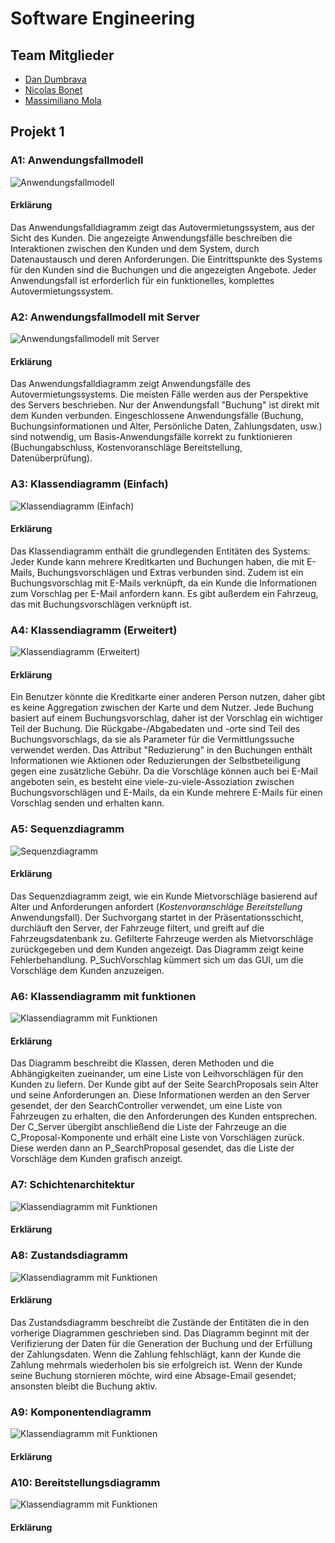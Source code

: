 # Software Engineering

## Team Mitglieder
- [Dan Dumbrava](mailto:dan.dumbrava@student.unibz.it)
- [Nicolas Bonet](mailto:nicolas.bonet@student.unibz.it)
- [Massimiliano Mola](mailto:massimiliano.mola@student.unibz.it)

## Projekt 1

### A1: Anwendungsfallmodell

![Anwendungsfallmodell](./sw-eng-01.drawio.svg)

#### Erklärung

Das Anwendungsfalldiagramm zeigt das Autovermietungssystem, aus der Sicht des Kunden. Die angezeigte Anwendungsfälle beschreiben die Interaktionen zwischen den Kunden und dem System, durch Datenaustausch und deren Anforderungen. Die Eintrittspunkte des Systems für den Kunden sind die Buchungen und die angezeigten Angebote. Jeder Anwendungsfall ist erforderlich für ein funktionelles, komplettes Autovermietungssystem.

### A2: Anwendungsfallmodell mit Server

![Anwendungsfallmodell mit Server](./sw-eng-02.drawio.svg)

#### Erklärung

Das Anwendungsfalldiagramm zeigt Anwendungsfälle des Autovermietungssystems. Die meisten Fälle werden aus der Perspektive des Servers beschrieben. Nur der Anwendungsfall "Buchung" ist direkt mit dem Kunden verbunden. Eingeschlossene Anwendungsfälle (Buchung, Buchungsinformationen und Alter, Persönliche Daten, Zahlungsdaten, usw.) sind notwendig, um Basis-Anwendungsfälle korrekt zu funktionieren (Buchungabschluss, Kostenvoranschläge Bereitstellung, Datenüberprüfung).

### A3: Klassendiagramm (Einfach)
![Klassendiagramm (Einfach)](./sw-eng-03.drawio.svg)

#### Erklärung

Das Klassendiagramm enthält die grundlegenden Entitäten des Systems: Jeder Kunde kann mehrere Kreditkarten und Buchungen haben, die mit E-Mails, Buchungsvorschlägen und Extras verbunden sind. Zudem ist ein Buchungsvorschlag mit E-Mails verknüpft, da ein Kunde die Informationen zum Vorschlag per E-Mail anfordern kann. Es gibt außerdem ein Fahrzeug, das mit Buchungsvorschlägen verknüpft ist.

### A4: Klassendiagramm (Erweitert)
![Klassendiagramm (Erweitert)](./sw-eng-04.drawio.svg)

#### Erklärung

Ein Benutzer könnte die Kreditkarte einer anderen Person nutzen, daher gibt es keine Aggregation zwischen der Karte und dem Nutzer. Jede Buchung basiert auf einem Buchungsvorschlag, daher ist der Vorschlag ein wichtiger Teil der Buchung. Die Rückgabe-/Abgabedaten und -orte sind Teil des Buchungsvorschlags, da sie als Parameter für die Vermittlungssuche verwendet werden. Das Attribut "Reduzierung" in den Buchungen enthält Informationen wie Aktionen oder Reduzierungen der Selbstbeteiligung gegen eine zusätzliche Gebühr. Da die Vorschläge können auch bei E-Mail angeboten sein, es besteht eine viele-zu-viele-Assoziation zwischen Buchungsvorschlägen und E-Mails, da ein Kunde mehrere E-Mails für einen Vorschlag senden und erhalten kann.

### A5: Sequenzdiagramm
![Sequenzdiagramm](./sw-eng-05.drawio.svg)

#### Erklärung
Das Sequenzdiagramm zeigt, wie ein Kunde Mietvorschläge basierend auf Alter und Anforderungen anfordert (*Kostenvoranschläge Bereitstellung* Anwendungsfall).
Der Suchvorgang startet in der Präsentationsschicht, durchläuft den Server, der Fahrzeuge filtert, und greift auf die Fahrzeugsdatenbank zu. Gefilterte Fahrzeuge werden als Mietvorschläge zurückgegeben und dem Kunden angezeigt.
Das Diagramm zeigt keine Fehlerbehandlung. P_SuchVorschlag kümmert sich um das GUI, um die Vorschläge dem Kunden anzuzeigen.

### A6: Klassendiagramm mit funktionen
![Klassendiagramm mit Funktionen](./sw-eng-06.drawio.svg)

#### Erklärung
Das Diagramm beschreibt die Klassen, deren Methoden und die Abhängigkeiten zueinander, um eine Liste von Leihvorschlägen für den Kunden zu liefern. Der Kunde gibt auf der Seite SearchProposals sein Alter und seine Anforderungen an. Diese Informationen werden an den Server gesendet, der den SearchController verwendet, um eine Liste von Fahrzeugen zu erhalten, die den Anforderungen des Kunden entsprechen. Der C_Server übergibt anschließend die Liste der Fahrzeuge an die C_Proposal-Komponente und erhält eine Liste von Vorschlägen zurück. Diese werden dann an P_SearchProposal gesendet, das die Liste der Vorschläge dem Kunden grafisch anzeigt.

### A7: Schichtenarchitektur
![Klassendiagramm mit Funktionen](./sw-eng-07.drawio.svg)

#### Erklärung

### A8: Zustandsdiagramm
![Klassendiagramm mit Funktionen](./sw-eng-08.drawio.svg)

#### Erklärung

Das Zustandsdiagramm beschreibt die Zustände der Entitäten die in den vorherige Diagrammen geschrieben sind. Das Diagramm beginnt mit der Verifizierung der Daten für die Generation der Buchung und der Erfüllung der Zahlungsdaten. Wenn die Zahlung fehlschlägt, kann der Kunde die Zahlung mehrmals wiederholen bis sie erfolgreich ist. Wenn der Kunde seine Buchung stornieren möchte, wird eine Absage-Email gesendet; ansonsten bleibt die Buchung aktiv.

### A9: Komponentendiagramm
![Klassendiagramm mit Funktionen](./sw-eng-09.drawio.svg)

#### Erklärung

### A10: Bereitstellungsdiagramm
![Klassendiagramm mit Funktionen](./sw-eng-10.drawio.svg)

#### Erklärung
